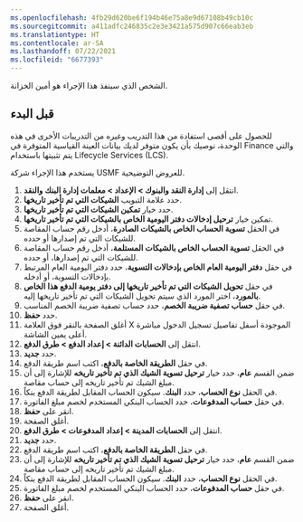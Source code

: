 ```yaml
---
ms.openlocfilehash: 4fb29d620be6f194b46e75a8e9d67108b49cb10c
ms.sourcegitcommit: a411adfc246835c2e3e3421a575d907c66eab3eb
ms.translationtype: HT
ms.contentlocale: ar-SA
ms.lasthandoff: 07/22/2021
ms.locfileid: "6677393"
---
```

الشخص الذي سينفذ هذا الإجراء هو أمين الخزانة.
 
## <a name="before-you-begin"></a>قبل البدء 

للحصول على أقصى استفادة من هذا التدريب وغيره من التدريبات الأخرى في هذه الوحدة، نوصيك بأن يكون متوفر لديك بيانات العينة القياسية المتوفرة في Finance والتي يتم تثبيتها باستخدام Lifecycle Services ‏(LCS). 

يستخدم هذا الإجراء شركة USMF للعروض التوضيحية.

1.  انتقل إلى **‏‫إدارة النقد والبنوك‬ > الإعداد > معلمات إدارة البنك والنقد**.
2.  حدد علامة التبويب **الشيكات التي تم تأخير تاريخها**.
3.  حدد خيار **تمكين الشيكات التي تم تأخير تاريخها**.
4.  تمكين خيار **ترحيل إدخالات دفتر اليومية الخاص بالشيكات التي تم تأخير تاريخها**.
5.  في الحقل **تسوية الحساب الخاص بالشيكات الصادرة**، أدخل رقم حساب المقاصة للشيكات التي تم إصدارها أو حدده.
6.  في الحقل **تسوية الحساب الخاص بالشيكات المستلمة**، أدخل رقم حساب المقاصة للشيكات التي تم إصدارها، أو حدده.
7.  في حقل **دفتر اليومية العام الخاص بإدخالات التسوية**، حدد دفتر اليومية العام المرتبط بإدخالات التسوية، أو أدخله.
8.  في حقل **تحويل الشيكات التي تم تأخير تاريخها إلى دفتر يومية الدفع هذا الخاص بالمورد**، اختر المورد الذي سيتم تحويل الشيكات التي تم تأخير تاريخها إليه.
9.  في حقل **حساب تصفية ضريبة الخصم**، حدد حساب تصفية ضريبة الخصم المناسب.
10. حدد **حفظ**.
11. أغلق الصفحة بالنقر فوق العلامة X الموجودة أسفل تفاصيل تسجيل الدخول مباشرة أعلى يمين الشاشة.
12. انتقل إلى **الحسابات الدائنة > إعداد الدفع > طرق الدفع**.
13. حدد **جديد‎**.
14. في حقل **الطريقة الخاصة بالدفع**، اكتب اسم طريقة الدفع.
15. ضمن القسم **عام**، حدد خيار **ترحيل تسوية الشيك الذي تم تأخير تاريخه** للإشارة إلى أن مبلغ الشيك تم تأخير تاريخه إلى حساب مقاصة.
16. في الحقل **نوع الحساب**، حدد **البنك**. سيكون الحساب المقابل لطريقة الدفع بنكاً.
17. في حقل **حساب المدفوعات**، حدد الحساب البنكي المستخدم لخصم مبلغ الفاتورة.
18. انقر على **حفظ**.
18. أغلق الصفحة.
19. انتقل إلى **الحسابات المدينة > إعداد المدفوعات > طرق الدفع**.
20. حدد **جديد‎**.
21. في حقل **الطريقة الخاصة بالدفع**، اكتب اسم طريقة الدفع.
22. ضمن القسم **عام**، حدد خيار **ترحيل تسوية الشيك الذي تم تأخير تاريخه** للإشارة إلى أن مبلغ الشيك تم تأخير تاريخه إلى حساب مقاصة.
23. في الحقل **نوع الحساب**، حدد **البنك**. سيكون الحساب المقابل لطريقة الدفع بنكاً.
24. في حقل **حساب المدفوعات**، حدد الحساب البنكي المستخدم لخصم مبلغ الفاتورة.
25. انقر على **حفظ**.
25. أغلق الصفحة.

